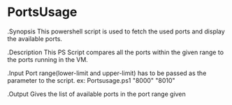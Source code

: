 # PortsUsage
.Synopsis
This powershell script is used to fetch the used ports and display the available ports.   

.Description
This PS Script compares all the ports within the given range to the ports running in the VM.

.Input
Port range(lower-limit and upper-limit) has to be passed as the parameter to the script.
ex: Portsusage.ps1 "8000" "8010"

.Output
Gives the list of available ports in the port range given

